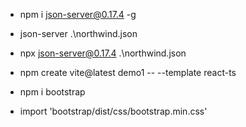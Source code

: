* npm i json-server@0.17.4 -g
* json-server .\northwind.json
* npx json-server@0.17.4 .\northwind.json

* npm create vite@latest demo1 -- --template react-ts
* npm i bootstrap

* import 'bootstrap/dist/css/bootstrap.min.css'